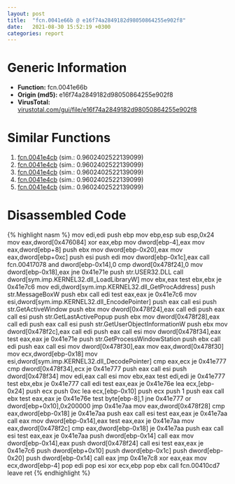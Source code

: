 ```yaml
---
layout: post
title:  "fcn.0041e66b @ e16f74a2849182d98050864255e902f8"
date:   2021-08-30 15:52:19 +0300
categories: report
---
```


# Generic Information
- **Function:** fcn.0041e66b
- **Origin (md5):** e16f74a2849182d98050864255e902f8
- **VirusTotal:** [virustotal.com/gui/file/e16f74a2849182d98050864255e902f8][virustotal_ref]



# Similar Functions

1. [fcn.0041e4cb][similar_1_ref] (sim.: 0.9602402522139099)
2. [fcn.0041e4cb][similar_2_ref] (sim.: 0.9602402522139099)
3. [fcn.0041e4cb][similar_3_ref] (sim.: 0.9602402522139099)
4. [fcn.0041e4cb][similar_4_ref] (sim.: 0.9602402522139099)
5. [fcn.0041e4cb][similar_5_ref] (sim.: 0.9602402522139099)


# Disassembled Code

{% highlight nasm %}
mov edi,edi
push ebp
mov ebp,esp
sub esp,0x24
mov eax,dword[0x476084]
xor eax,ebp
mov dword[ebp-4],eax
mov eax,dword[ebp+8]
push ebx
mov dword[ebp-0x20],eax
mov eax,dword[ebp+0xc]
push esi
push edi
mov dword[ebp-0x1c],eax
call fcn.00417078
and dword[ebp-0x14],0
cmp dword[0x478f24],0
mov dword[ebp-0x18],eax
jne 0x41e71e
push str.USER32.DLL
call dword[sym.imp.KERNEL32.dll_LoadLibraryW]
mov ebx,eax
test ebx,ebx
je 0x41e7c6
mov edi,dword[sym.imp.KERNEL32.dll_GetProcAddress]
push str.MessageBoxW
push ebx
call edi
test eax,eax
je 0x41e7c6
mov esi,dword[sym.imp.KERNEL32.dll_EncodePointer]
push eax
call esi
push str.GetActiveWindow
push ebx
mov dword[0x478f24],eax
call edi
push eax
call esi
push str.GetLastActivePopup
push ebx
mov dword[0x478f28],eax
call edi
push eax
call esi
push str.GetUserObjectInformationW
push ebx
mov dword[0x478f2c],eax
call edi
push eax
call esi
mov dword[0x478f34],eax
test eax,eax
je 0x41e71e
push str.GetProcessWindowStation
push ebx
call edi
push eax
call esi
mov dword[0x478f30],eax
mov eax,dword[0x478f30]
mov ecx,dword[ebp-0x18]
mov esi,dword[sym.imp.KERNEL32.dll_DecodePointer]
cmp eax,ecx
je 0x41e777
cmp dword[0x478f34],ecx
je 0x41e777
push eax
call esi
push dword[0x478f34]
mov edi,eax
call esi
mov ebx,eax
test edi,edi
je 0x41e777
test ebx,ebx
je 0x41e777
call edi
test eax,eax
je 0x41e76e
lea ecx,[ebp-0x24]
push ecx
push 0xc
lea ecx,[ebp-0x10]
push ecx
push 1
push eax
call ebx
test eax,eax
je 0x41e76e
test byte[ebp-8],1
jne 0x41e777
or dword[ebp+0x10],0x200000
jmp 0x41e7aa
mov eax,dword[0x478f28]
cmp eax,dword[ebp-0x18]
je 0x41e7aa
push eax
call esi
test eax,eax
je 0x41e7aa
call eax
mov dword[ebp-0x14],eax
test eax,eax
je 0x41e7aa
mov eax,dword[0x478f2c]
cmp eax,dword[ebp-0x18]
je 0x41e7aa
push eax
call esi
test eax,eax
je 0x41e7aa
push dword[ebp-0x14]
call eax
mov dword[ebp-0x14],eax
push dword[0x478f24]
call esi
test eax,eax
je 0x41e7c6
push dword[ebp+0x10]
push dword[ebp-0x1c]
push dword[ebp-0x20]
push dword[ebp-0x14]
call eax
jmp 0x41e7c8
xor eax,eax
mov ecx,dword[ebp-4]
pop edi
pop esi
xor ecx,ebp
pop ebx
call fcn.00410cd7
leave 
ret 
{% endhighlight %}


[similar_1_ref]: /report/fcn.0041e4cb@b8b9cf6862b0d68d10750002e5baaf97
[similar_2_ref]: /report/fcn.0041e4cb@e83552e81a6f265fd7baa50402d3d47d
[similar_3_ref]: /report/fcn.0041e4cb@9571c7458fae91969aaed3955e433f49
[similar_4_ref]: /report/fcn.0041e4cb@44a756939733df3681808b122b91651f
[similar_5_ref]: /report/fcn.0041e4cb@c6d5547a6b11db0106596d8a93b709be
[virustotal_ref]: https://www.virustotal.com/gui/file/e16f74a2849182d98050864255e902f8